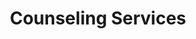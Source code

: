 ---
title: Counseling Services
menu: main
url: counseling-services
weight: 30
description: "My approach to Counseling
Therapy is individualized
based on the unique needs,
disposition, and therapeutic
goals of each client allowing
for insights, transformations
and a greater capacity to feel
at home within yourself and
alive and vibrant in your life.
I am a registered psychothera-
pist working with committed
couples and individuals."
---